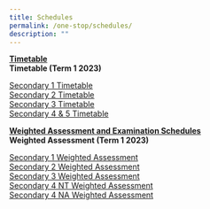 ```yaml
---
title: Schedules
permalink: /one-stop/schedules/
description: ""
---
```

<u>**Timetable**</u> <br>
**Timetable (Term 1 2023)**

[Secondary 1 Timetable](/files/2023%20Term%201%20TT_Sec%201_17%20Jan.pdf) <br>
[Secondary 2 Timetable](/files/2023%20Term%201%20TT_Sec%202_18%20Jan.pdf) <br>
[Secondary 3 Timetable](/files/2023%20Term%201%20TT_Sec%203_18%20Jan.pdf) <br>
[Secondary 4 & 5 Timetable](/files/2023%20Term%201%20TT_Sec%204%20and%205_17%20Jan.pdf)



<b><u>Weighted Assessment and Examination Schedules</u></b> <br>
**Weighted Assessment (Term 1 2023)**

[Secondary 1 Weighted Assessment](/files/WA1-Student-Schedule-Sec-1-20-Jan.pdf) <br>
[Secondary 2 Weighted Assessment](/files/WA1-Student-Schedule-Sec-2-20-Jan.pdf) <br>
[Secondary 3 Weighted Assessment](/files/WA1-Student-Schedule-Sec-3-20-Jan.pdf) <br>
[Secondary 4 NT Weighted Assessment](/files/WA1-2023-Student-Schedule-Sec-4NT.pdf) <br>
[Secondary 4 NA Weighted Assessment](/files/WA1-2023-Student-Schedule-Sec-4NA.pdf)